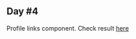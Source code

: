 ## Day #4

Profile links component. Check result [here](https://anddyluciano.github.io/Daily-UI/04/index)
